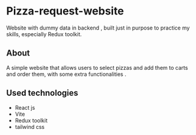 # Pizza-request-website

Website with dummy data in backend , built just in purpose to practice my skills, especially Redux toolkit.

## About
A simple website that allows users to select pizzas and add them to carts and order them, with some extra functionalities .

## Used technologies
- React js
- Vite
- Redux toolkit
- tailwind css
